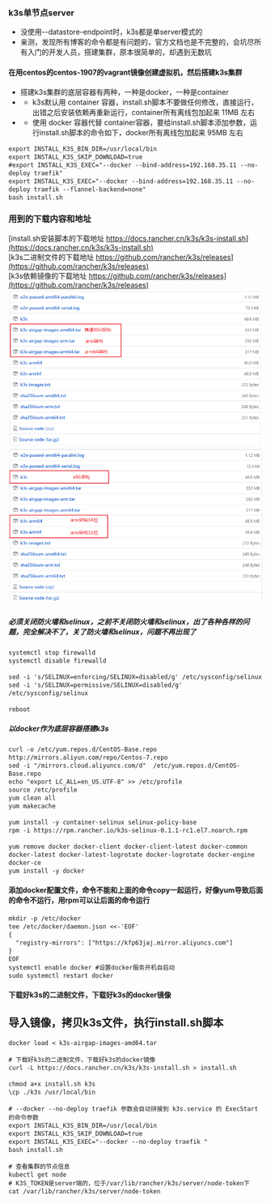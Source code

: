 ### k3s单节点server
* 没使用--datastore-endpoint时，k3s都是单server模式的
* 亲测，发现所有博客的命令都是有问题的，官方文档也是不完整的，会坑尽所有入门的开发人员，搭建集群，原本很简单的，却遇到无数坑

#### 在用centos的centos-1907的vagrant镜像创建虚拟机，然后搭建k3s集群
* 搭建k3s集群的底层容器有两种，一种是docker，一种是container
* * k3s默认用 container 容器，install.sh脚本不要做任何修改，直接运行，出错之后安装依赖再重新运行，container所有离线包加起来 11MB 左右
* * 使用 docker 容器代替 container容器，要给install.sh脚本添加参数，运行install.sh脚本的命令如下，docker所有离线包加起来 95MB 左右
```
export INSTALL_K3S_BIN_DIR=/usr/local/bin
export INSTALL_K3S_SKIP_DOWNLOAD=true
#export INSTALL_K3S_EXEC="--docker --bind-address=192.168.35.11 --no-deploy traefik"
export INSTALL_K3S_EXEC="--docker --bind-address=192.168.35.11 --no-deploy traefik --flannel-backend=none"
bash install.sh
```

### 用到的下载内容和地址
[install.sh安装脚本的下载地址 https://docs.rancher.cn/k3s/k3s-install.sh](https://docs.rancher.cn/k3s/k3s-install.sh)  
[k3s二进制文件的下载地址 https://github.com/rancher/k3s/releases](https://github.com/rancher/k3s/releases)  
[k3s依赖镜像的下载地址 https://github.com/rancher/k3s/releases](https://github.com/rancher/k3s/releases)  
![avatar](imgs/k3s-binary-file.png)
![avatar](imgs/k3s-docker-images.png)

##### 必须关闭防火墙和selinux，之前不关闭防火墙和selinux，出了各种各样的问题，完全解决不了，关了防火墙和selinux，问题不再出现了
```
systemctl stop firewalld
systemctl disable firewalld

sed -i 's/SELINUX=enforcing/SELINUX=disabled/g' /etc/sysconfig/selinux
sed -i 's/SELINUX=permissive/SELINUX=disabled/g' /etc/sysconfig/selinux

reboot

```

##### 以docker作为底层容器搭建k3s
```
curl -o /etc/yum.repos.d/CentOS-Base.repo http://mirrors.aliyun.com/repo/Centos-7.repo
sed -i "/mirrors.cloud.aliyuncs.com/d"  /etc/yum.repos.d/CentOS-Base.repo
echo "export LC_ALL=en_US.UTF-8" >> /etc/profile
source /etc/profile
yum clean all
yum makecache

yum install -y container-selinux selinux-policy-base
rpm -i https://rpm.rancher.io/k3s-selinux-0.1.1-rc1.el7.noarch.rpm

yum remove docker docker-client docker-client-latest docker-common docker-latest docker-latest-logrotate docker-logrotate docker-engine docker-ce
yum install -y docker
```

#### 添加docker配置文件，命令不能和上面的命令copy一起运行，好像yum导致后面的命令不运行，用rpm可以让后面的命令运行
```
mkdir -p /etc/docker
tee /etc/docker/daemon.json <<-'EOF'
{
  "registry-mirrors": ["https://kfp63jaj.mirror.aliyuncs.com"]
}
EOF
systemctl enable docker #设置docker服务开机自启动
sudo systemctl restart docker
```

#### 下载好k3s的二进制文件，下载好k3s的docker镜像

## 导入镜像，拷贝k3s文件，执行install.sh脚本
```
docker load < k3s-airgap-images-amd64.tar

# 下载好k3s的二进制文件，下载好k3s的docker镜像
curl -L https://docs.rancher.cn/k3s/k3s-install.sh > install.sh

chmod a+x install.sh k3s
\cp ./k3s /usr/local/bin

# --docker --no-deploy traefik 参数会自动拼接到 k3s.service 的 ExecStart 的命令参数
export INSTALL_K3S_BIN_DIR=/usr/local/bin
export INSTALL_K3S_SKIP_DOWNLOAD=true
export INSTALL_K3S_EXEC="--docker --no-deploy traefik "
bash install.sh

# 查看集群的节点信息
kubectl get node
# K3S_TOKEN是server端的，位于/var/lib/rancher/k3s/server/node-token下
cat /var/lib/rancher/k3s/server/node-token
```

